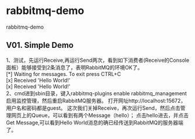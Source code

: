 rabbitmq-demo
=============

rabbitmq-demo

V01. Simple Demo
----------
1、测试，先运行Receive,再运行Send两次，看到如下消费者(Receive的Console面板）能够接受到2条消息了，表明RabbitMQ的环境OK了。	
	[*] Waiting for messages. To exit press CTRL+C  
	[x] Received 'Hello World!'  
	[x] Received 'Hello World!'  
2、cmd进到sbin目录，键入rabbitmq-plugins enable rabbitmq_management启用监控管理，然后重启RabbitMQ服务器。 
	打开网址http://localhost:15672，用户名和密码都是guest。 
	这次我们关掉Receive，再次运行Send，然后点击管理网页上的Queue，可以看到有两个Message（hello）；
	点击hello进去，并点击Get Message,可以看到Hello World消息的确已经传送到RabbitMQ的服务器端了。 	